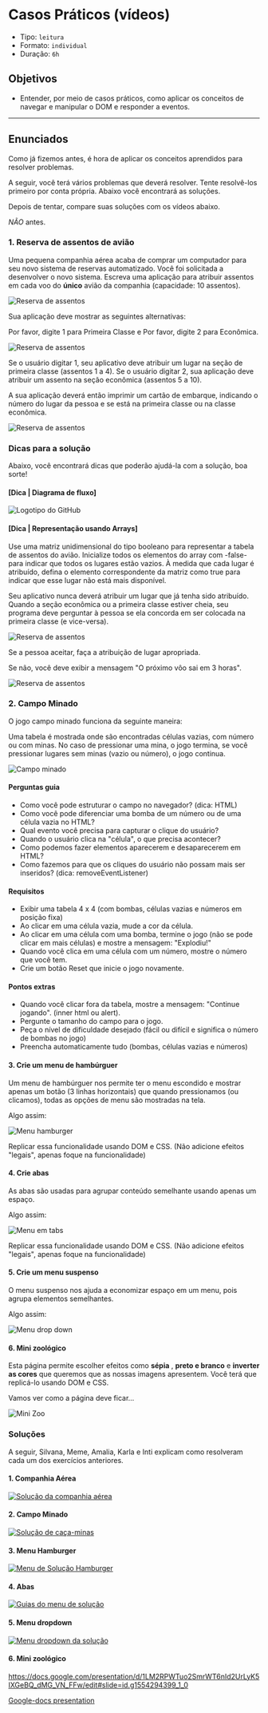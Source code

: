 # Casos Práticos (vídeos)

- Tipo: `leitura`
- Formato: `individual`
- Duração: `6h`

## Objetivos

- Entender, por meio de casos práticos, como aplicar os conceitos de navegar e
  manipular o DOM e responder a eventos.

***

## Enunciados

Como já fizemos antes, é hora de aplicar os conceitos aprendidos para resolver
problemas.

A seguir, você terá vários problemas que deverá resolver. Tente resolvê-los
primeiro por conta própria. Abaixo você encontrará as soluções.

Depois de tentar, compare suas soluções com os vídeos abaixo.

_NÃO_ antes.

### 1. Reserva de assentos de avião

Uma pequena companhia aérea acaba de comprar um computador para seu novo sistema
de reservas automatizado. Você foi solicitada a desenvolver o novo sistema.
Escreva uma aplicação para atribuir assentos em cada voo do **único** avião da
companhia \(capacidade: 10 assentos\).

![Reserva de assentos](https://image.ibb.co/eMz26v/avion_2.jpg)

Sua aplicação deve mostrar as seguintes alternativas:

Por favor, digite 1 para Primeira Classe e Por favor, digite 2 para Econômica.

![Reserva de assentos](https://image.ibb.co/mh9PKF/avion_3.jpg)

Se o usuário digitar 1, seu aplicativo deve atribuir um lugar na seção de
primeira classe \(assentos 1 a 4\). Se o usuário digitar 2, sua aplicação deve
atribuir um assento na seção econômica \(assentos 5 a 10\).

A sua aplicação deverá então imprimir um cartão de embarque, indicando o número
do lugar da pessoa e se está na primeira classe ou na classe econômica.

![Reserva de assentos](https://image.ibb.co/d8gtDa/avion_4.jpg)

### Dicas para a solução

Abaixo, você encontrará dicas que poderão ajudá-la com a solução, boa sorte!

#### [Dica | Diagrama de fluxo]

![Logotipo do GitHub](https://image.ibb.co/bQ86Ya/untitled_8.jpg)

#### [Dica | Representação usando Arrays]

Use uma matriz unidimensional do tipo booleano para representar a tabela de
assentos do avião. Inicialize todos os elementos do array com -false- para
indicar que todos os lugares estão vazios. À medida que cada lugar é atribuído,
defina o elemento correspondente da matriz como true para indicar que esse lugar
não está mais disponível.

Seu aplicativo nunca deverá atribuir um lugar que já tenha sido atribuído.
Quando a seção econômica ou a primeira classe estiver cheia, seu programa deve
perguntar à pessoa se ela concorda em ser colocada na primeira classe \(e
vice-versa\).

![Reserva de assentos](https://image.ibb.co/nH4rzF/avion_6.jpg)

Se a pessoa aceitar, faça a atribuição de lugar apropriada.

Se não, você deve exibir a mensagem "O próximo vôo sai em 3 horas".

![Reserva de assentos](https://image.ibb.co/d2Hpmv/avion_7.jpg)

### 2. Campo Minado

O jogo campo minado funciona da seguinte maneira:

Uma tabela é mostrada onde são encontradas células vazias, com número ou com
minas. No caso de pressionar uma mina, o jogo termina, se você pressionar
lugares sem minas \(vazio ou número\), o jogo continua.

![Campo
minado](https://lh4.googleusercontent.com/c4jnMEV2CirXxh8CRzP1y6_VSqfPOLNQnTGyv2uKyPzEMfa42ztBClyMCigW7K3dJqNWacIJDjaj-kfVDFWtQbHySxNhSSRBPVnf2Q2SbHK3MUkWD0WMpsVyXeUAfrI11ya9heW5lng)

#### Perguntas guia

- Como você pode estruturar o campo no navegador? \(dica: HTML\)
- Como você pode diferenciar uma bomba de um número ou de uma célula vazia no
  HTML?
- Qual evento você precisa para capturar o clique do usuário?
- Quando o usuário clica na "célula", o que precisa acontecer?
- Como podemos fazer elementos aparecerem e desaparecerem em HTML?
- Como fazemos para que os cliques do usuário não possam mais ser inseridos?
  \(dica: removeEventListener\)

#### Requisitos

- Exibir uma tabela 4 x 4 \(com bombas, células vazias e números em posição
  fixa\)
- Ao clicar em uma célula vazia, mude a cor da célula.
- Ao clicar em uma célula com uma bomba, termine o jogo \(não se pode clicar em
  mais células\) e mostre a mensagem: "Explodiu!"
- Quando você clica em uma célula com um número, mostre o número que você tem.
- Crie um botão Reset que inicie o jogo novamente.

#### Pontos extras

- Quando você clicar fora da tabela, mostre a mensagem: "Continue jogando".
  \(inner html ou alert\).
- Pergunte o tamanho do campo para o jogo.
- Peça o nível de dificuldade desejado \(fácil ou difícil e significa o número
  de bombas no jogo\)
- Preencha automaticamente tudo \(bombas, células vazias e números\)

#### 3. Crie um menu de hambúrguer

Um menu de hambúrguer nos permite ter o menu escondido e mostrar apenas um botão
\(3 linhas horizontais\) que quando pressionamos \(ou clicamos\), todas as
opções de menu são mostradas na tela.

Algo assim:

![Menu hamburger](http://i.imgur.com/JKJ8V9v.gif)

Replicar essa funcionalidade usando DOM e CSS. \(Não adicione efeitos "legais",
apenas foque na funcionalidade\)

#### 4. Crie abas

As abas são usadas para agrupar conteúdo semelhante usando apenas um espaço.

Algo assim:

![Menu em
tabs](https://diypm8fk7dlz0.cloudfront.net/support/wp-content/uploads/2014/06/simulate-tabs.gif)

Replicar essa funcionalidade usando DOM e CSS. \(Não adicione efeitos "legais",
apenas foque na funcionalidade\)

#### 5. Crie um menu suspenso

O menu suspenso nos ajuda a economizar espaço em um menu, pois agrupa elementos
semelhantes.

Algo assim:

![Menu drop
down](https://cdn.codemyui.com/wp-content/uploads/2016/06/jQuery-Dropdown-Navigation-Menu.gif)

#### 6. Mini zoológico

Esta página permite escolher efeitos como **sépia** , **preto e branco** e
**inverter as cores** que queremos que as nossas imagens apresentem. Você terá
que replicá-lo usando DOM e CSS.

Vamos ver como a página deve ficar...

![Mini Zoo](https://fotos.subefotos.com/33a270779462a9ffe98ae8c2b528087co.gif)

### Soluções

A seguir, Silvana, Meme, Amalia, Karla e Inti explicam como resolveram cada um
dos exercícios anteriores.

#### 1. Companhia Aérea

[![Solu&#xE7;&#xE3;o da companhia
a&#xE9;rea](https://img.youtube.com/vi/ov2pYXulNvc/0.jpg)](https://www.youtube.com/watch?v=ov2pYXulNvc)

#### 2. Campo Minado

[![Solu&#xE7;&#xE3;o de
ca&#xE7;a-minas](https://img.youtube.com/vi/ZtnY3ojz91k/0.jpg)](https://www.youtube.com/watch?v=ZtnY3ojz91k)

#### 3. Menu Hamburger

[![Menu de Solu&#xE7;&#xE3;o
Hamburger](https://img.youtube.com/vi/ej2MVZpPaoM/0.jpg)](https://www.youtube.com/watch?v=ej2MVZpPaoM)

#### 4. Abas

[![Guias do menu de
solu&#xE7;&#xE3;o](https://img.youtube.com/vi/nEKbaKIat1g/0.jpg)](https://www.youtube.com/watch?v=nEKbaKIat1g)

#### 5. Menu dropdown

[![Menu dropdown da
solu&#xE7;&#xE3;o](https://img.youtube.com/vi/yV7L6r6D464/0.jpg)](https://www.youtube.com/watch?v=yV7L6r6D464)

#### 6. Mini zoológico

<https://docs.google.com/presentation/d/1LM2RPWTuo2SmrWT6nId2UrLyK5IXGeBQ_dMG_VN_FFw/edit#slide=id.g1554294399_1_0>

[Google-docs
presentation](https://docs.google.com/presentation/d/1LM2RPWTuo2SmrWT6nId2UrLyK5IXGeBQ_dMG_VN_FFw/edit#slide=id.g1554294399_1_0)
